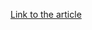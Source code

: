 [Link to the article](https://thehackernews.com/2025/07/n-korean-hackers-used-job-lures-cloud.html)
